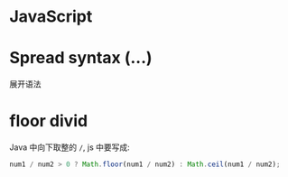 # JavaScript

# Spread syntax (...)

展开语法

# floor divid

Java 中向下取整的 `/`, js 中要写成:

```js
num1 / num2 > 0 ? Math.floor(num1 / num2) : Math.ceil(num1 / num2);
```
